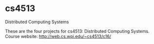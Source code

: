 # cs4513
Distributed Computing Systems

These are the four projects for cs4513: Distributed Computing Systems.
Course website: http://web.cs.wpi.edu/~cs4513/c16/
